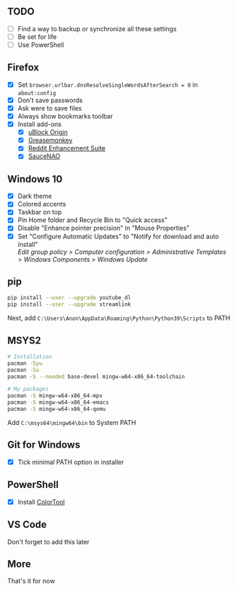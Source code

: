 ## TODO

- [ ] Find a way to backup or synchronize all these settings
- [ ] Be set for life
- [ ] Use PowerShell

## Firefox

- [x] Set `browser.urlbar.dnsResolveSingleWordsAfterSearch = 0` in `about:config`
- [x] Don't save passwords
- [x] Ask were to save files
- [x] Always show bookmarks toolbar
- [x] Install add-ons
  - [x] [uBlock Origin](https://addons.mozilla.org/en-US/firefox/addon/ublock-origin)
  - [x] [Greasemonkey](https://addons.mozilla.org/en-US/firefox/addon/greasemonkey/)
  - [x] [Reddit Enhancement Suite](https://addons.mozilla.org/en-US/firefox/addon/reddit-enhancement-suite/)
  - [x] [SauceNAO](https://addons.mozilla.org/en-US/firefox/addon/image-search-options/)

## Windows 10

- [x] Dark theme
- [x] Colored accents
- [x] Taskbar on top
- [x] Pin Home folder and Recycle Bin to "Quick access"
- [x] Disable "Enhance pointer precision" in "Mouse Properties"
- [x] Set "Configure Automatic Updates" to "Notify for download and auto install"  
*Edit group policy > Computer configuration > Administrative Templates > Windows Components > Windows Update*

## pip

```bash
pip install --user --upgrade youtube_dl
pip install --user --upgrade streamlink
```

Next, add `C:\Users\Anon\AppData\Roaming\Python\Python39\Scripts` to PATH

## MSYS2

```bash
# Installation
pacman -Syu
pacman -Su
pacman -S --needed base-devel mingw-w64-x86_64-toolchain

# My packages
pacman -S mingw-w64-x86_64-mpv
pacman -S mingw-w64-x86_64-emacs
pacman -S mingw-w64-x86_64-qemu
```

Add `C:\msys64\mingw64\bin` to System PATH

## Git for Windows

- [x] Tick minimal PATH option in installer

## PowerShell

- [x] Install [ColorTool](https://github.com/microsoft/terminal/tree/main/src/tools/ColorTool)

## VS Code

Don't forget to add this later

## More

That's it for now
